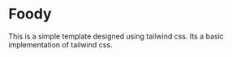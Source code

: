 # Foody
This is a simple template designed using tailwind css. Its a basic implementation of tailwind css.
